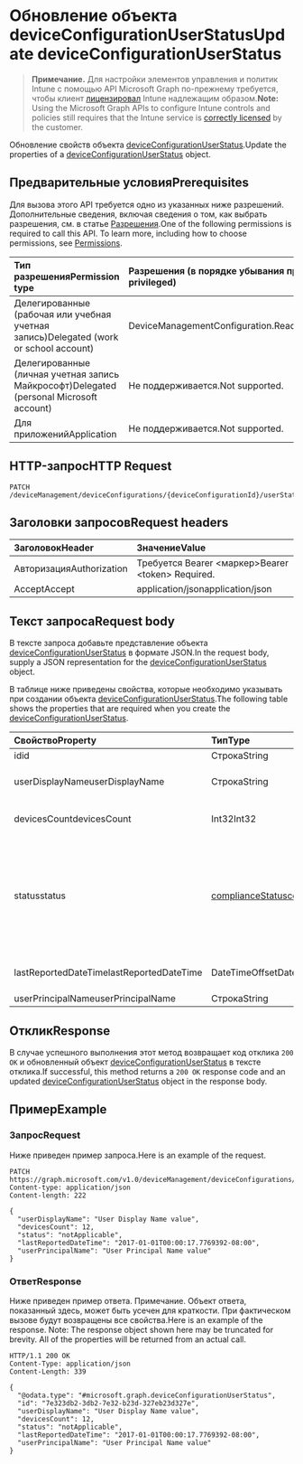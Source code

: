 # <a name="update-deviceconfigurationuserstatus"></a><span data-ttu-id="bff5e-101">Обновление объекта deviceConfigurationUserStatus</span><span class="sxs-lookup"><span data-stu-id="bff5e-101">Update deviceConfigurationUserStatus</span></span>

> <span data-ttu-id="bff5e-102">**Примечание.** Для настройки элементов управления и политик Intune с помощью API Microsoft Graph по-прежнему требуется, чтобы клиент [лицензировал](https://go.microsoft.com/fwlink/?linkid=839381) Intune надлежащим образом.</span><span class="sxs-lookup"><span data-stu-id="bff5e-102">**Note:** Using the Microsoft Graph APIs to configure Intune controls and policies still requires that the Intune service is [correctly licensed](https://go.microsoft.com/fwlink/?linkid=839381) by the customer.</span></span>

<span data-ttu-id="bff5e-103">Обновление свойств объекта [deviceConfigurationUserStatus](../resources/intune_deviceconfig_deviceconfigurationuserstatus.md).</span><span class="sxs-lookup"><span data-stu-id="bff5e-103">Update the properties of a [deviceConfigurationUserStatus](../resources/intune_deviceconfig_deviceconfigurationuserstatus.md) object.</span></span>
## <a name="prerequisites"></a><span data-ttu-id="bff5e-104">Предварительные условия</span><span class="sxs-lookup"><span data-stu-id="bff5e-104">Prerequisites</span></span>
<span data-ttu-id="bff5e-p101">Для вызова этого API требуется одно из указанных ниже разрешений. Дополнительные сведения, включая сведения о том, как выбрать разрешения, см. в статье [Разрешения](../../../concepts/permissions_reference.md).</span><span class="sxs-lookup"><span data-stu-id="bff5e-p101">One of the following permissions is required to call this API. To learn more, including how to choose permissions, see [Permissions](../../../concepts/permissions_reference.md).</span></span>

|<span data-ttu-id="bff5e-107">Тип разрешения</span><span class="sxs-lookup"><span data-stu-id="bff5e-107">Permission type</span></span>|<span data-ttu-id="bff5e-108">Разрешения (в порядке убывания привилегий)</span><span class="sxs-lookup"><span data-stu-id="bff5e-108">Permissions (from most to least privileged)</span></span>|
|:---|:---|
|<span data-ttu-id="bff5e-109">Делегированные (рабочая или учебная учетная запись)</span><span class="sxs-lookup"><span data-stu-id="bff5e-109">Delegated (work or school account)</span></span>|<span data-ttu-id="bff5e-110">DeviceManagementConfiguration.ReadWrite.All</span><span class="sxs-lookup"><span data-stu-id="bff5e-110">DeviceManagementConfiguration.ReadWrite.All</span></span>|
|<span data-ttu-id="bff5e-111">Делегированные (личная учетная запись Майкрософт)</span><span class="sxs-lookup"><span data-stu-id="bff5e-111">Delegated (personal Microsoft account)</span></span>|<span data-ttu-id="bff5e-112">Не поддерживается.</span><span class="sxs-lookup"><span data-stu-id="bff5e-112">Not supported.</span></span>|
|<span data-ttu-id="bff5e-113">Для приложений</span><span class="sxs-lookup"><span data-stu-id="bff5e-113">Application</span></span>|<span data-ttu-id="bff5e-114">Не поддерживается.</span><span class="sxs-lookup"><span data-stu-id="bff5e-114">Not supported.</span></span>|

## <a name="http-request"></a><span data-ttu-id="bff5e-115">HTTP-запрос</span><span class="sxs-lookup"><span data-stu-id="bff5e-115">HTTP Request</span></span>
<!-- {
  "blockType": "ignored"
}
-->
``` http
PATCH /deviceManagement/deviceConfigurations/{deviceConfigurationId}/userStatuses/{deviceConfigurationUserStatusId}
```

## <a name="request-headers"></a><span data-ttu-id="bff5e-116">Заголовки запросов</span><span class="sxs-lookup"><span data-stu-id="bff5e-116">Request headers</span></span>
|<span data-ttu-id="bff5e-117">Заголовок</span><span class="sxs-lookup"><span data-stu-id="bff5e-117">Header</span></span>|<span data-ttu-id="bff5e-118">Значение</span><span class="sxs-lookup"><span data-stu-id="bff5e-118">Value</span></span>|
|:---|:---|
|<span data-ttu-id="bff5e-119">Авторизация</span><span class="sxs-lookup"><span data-stu-id="bff5e-119">Authorization</span></span>|<span data-ttu-id="bff5e-120">Требуется Bearer &lt;маркер&gt;</span><span class="sxs-lookup"><span data-stu-id="bff5e-120">Bearer &lt;token&gt; Required.</span></span>|
|<span data-ttu-id="bff5e-121">Accept</span><span class="sxs-lookup"><span data-stu-id="bff5e-121">Accept</span></span>|<span data-ttu-id="bff5e-122">application/json</span><span class="sxs-lookup"><span data-stu-id="bff5e-122">application/json</span></span>|

## <a name="request-body"></a><span data-ttu-id="bff5e-123">Текст запроса</span><span class="sxs-lookup"><span data-stu-id="bff5e-123">Request body</span></span>
<span data-ttu-id="bff5e-124">В тексте запроса добавьте представление объекта [deviceConfigurationUserStatus](../resources/intune_deviceconfig_deviceconfigurationuserstatus.md) в формате JSON.</span><span class="sxs-lookup"><span data-stu-id="bff5e-124">In the request body, supply a JSON representation for the [deviceConfigurationUserStatus](../resources/intune_deviceconfig_deviceconfigurationuserstatus.md) object.</span></span>

<span data-ttu-id="bff5e-125">В таблице ниже приведены свойства, которые необходимо указывать при создании объекта [deviceConfigurationUserStatus](../resources/intune_deviceconfig_deviceconfigurationuserstatus.md).</span><span class="sxs-lookup"><span data-stu-id="bff5e-125">The following table shows the properties that are required when you create the [deviceConfigurationUserStatus](../resources/intune_deviceconfig_deviceconfigurationuserstatus.md).</span></span>

|<span data-ttu-id="bff5e-126">Свойство</span><span class="sxs-lookup"><span data-stu-id="bff5e-126">Property</span></span>|<span data-ttu-id="bff5e-127">Тип</span><span class="sxs-lookup"><span data-stu-id="bff5e-127">Type</span></span>|<span data-ttu-id="bff5e-128">Описание</span><span class="sxs-lookup"><span data-stu-id="bff5e-128">Description</span></span>|
|:---|:---|:---|
|<span data-ttu-id="bff5e-129">id</span><span class="sxs-lookup"><span data-stu-id="bff5e-129">id</span></span>|<span data-ttu-id="bff5e-130">Строка</span><span class="sxs-lookup"><span data-stu-id="bff5e-130">String</span></span>|<span data-ttu-id="bff5e-131">Ключ объекта.</span><span class="sxs-lookup"><span data-stu-id="bff5e-131">Key of the entity.</span></span>|
|<span data-ttu-id="bff5e-132">userDisplayName</span><span class="sxs-lookup"><span data-stu-id="bff5e-132">userDisplayName</span></span>|<span data-ttu-id="bff5e-133">Строка</span><span class="sxs-lookup"><span data-stu-id="bff5e-133">String</span></span>|<span data-ttu-id="bff5e-134">Имя пользователя в объекте DevicePolicyStatus.</span><span class="sxs-lookup"><span data-stu-id="bff5e-134">User name of the DevicePolicyStatus.</span></span>|
|<span data-ttu-id="bff5e-135">devicesCount</span><span class="sxs-lookup"><span data-stu-id="bff5e-135">devicesCount</span></span>|<span data-ttu-id="bff5e-136">Int32</span><span class="sxs-lookup"><span data-stu-id="bff5e-136">Int32</span></span>|<span data-ttu-id="bff5e-137">Количество устройств для этого пользователя.</span><span class="sxs-lookup"><span data-stu-id="bff5e-137">Devices count for that user.</span></span>|
|<span data-ttu-id="bff5e-138">status</span><span class="sxs-lookup"><span data-stu-id="bff5e-138">status</span></span>|[<span data-ttu-id="bff5e-139">complianceStatus</span><span class="sxs-lookup"><span data-stu-id="bff5e-139">complianceStatus</span></span>](../resources/intune_shared_compliancestatus.md)|<span data-ttu-id="bff5e-140">Состояние соответствия требованиям для отчета о политике.</span><span class="sxs-lookup"><span data-stu-id="bff5e-140">Compliance status of the policy report.</span></span> <span data-ttu-id="bff5e-141">Возможные значения: `unknown`, `notApplicable`, `compliant`, `remediated`, `nonCompliant`, `error`, `conflict`.</span><span class="sxs-lookup"><span data-stu-id="bff5e-141">The possible values are `unknown`, `notApplicable`, `compliant`, `remediated`, `nonCompliant`, `error`, `conflict`, , , , , or .</span></span>|
|<span data-ttu-id="bff5e-142">lastReportedDateTime</span><span class="sxs-lookup"><span data-stu-id="bff5e-142">lastReportedDateTime</span></span>|<span data-ttu-id="bff5e-143">DateTimeOffset</span><span class="sxs-lookup"><span data-stu-id="bff5e-143">DateTimeOffset</span></span>|<span data-ttu-id="bff5e-144">Дата и время последнего изменения отчета о политике.</span><span class="sxs-lookup"><span data-stu-id="bff5e-144">Last modified date time of the policy report.</span></span>|
|<span data-ttu-id="bff5e-145">userPrincipalName</span><span class="sxs-lookup"><span data-stu-id="bff5e-145">userPrincipalName</span></span>|<span data-ttu-id="bff5e-146">Строка</span><span class="sxs-lookup"><span data-stu-id="bff5e-146">String</span></span>|<span data-ttu-id="bff5e-147">UserPrincipalName.</span><span class="sxs-lookup"><span data-stu-id="bff5e-147">UserPrincipalName.</span></span>|



## <a name="response"></a><span data-ttu-id="bff5e-148">Отклик</span><span class="sxs-lookup"><span data-stu-id="bff5e-148">Response</span></span>
<span data-ttu-id="bff5e-149">В случае успешного выполнения этот метод возвращает код отклика `200 OK` и обновленный объект [deviceConfigurationUserStatus](../resources/intune_deviceconfig_deviceconfigurationuserstatus.md) в тексте отклика.</span><span class="sxs-lookup"><span data-stu-id="bff5e-149">If successful, this method returns a `200 OK` response code and an updated [deviceConfigurationUserStatus](../resources/intune_deviceconfig_deviceconfigurationuserstatus.md) object in the response body.</span></span>

## <a name="example"></a><span data-ttu-id="bff5e-150">Пример</span><span class="sxs-lookup"><span data-stu-id="bff5e-150">Example</span></span>
### <a name="request"></a><span data-ttu-id="bff5e-151">Запрос</span><span class="sxs-lookup"><span data-stu-id="bff5e-151">Request</span></span>
<span data-ttu-id="bff5e-152">Ниже приведен пример запроса.</span><span class="sxs-lookup"><span data-stu-id="bff5e-152">Here is an example of the request.</span></span>
``` http
PATCH https://graph.microsoft.com/v1.0/deviceManagement/deviceConfigurations/{deviceConfigurationId}/userStatuses/{deviceConfigurationUserStatusId}
Content-type: application/json
Content-length: 222

{
  "userDisplayName": "User Display Name value",
  "devicesCount": 12,
  "status": "notApplicable",
  "lastReportedDateTime": "2017-01-01T00:00:17.7769392-08:00",
  "userPrincipalName": "User Principal Name value"
}
```

### <a name="response"></a><span data-ttu-id="bff5e-153">Ответ</span><span class="sxs-lookup"><span data-stu-id="bff5e-153">Response</span></span>
<span data-ttu-id="bff5e-p103">Ниже приведен пример ответа. Примечание. Объект ответа, показанный здесь, может быть усечен для краткости. При фактическом вызове будут возвращены все свойства.</span><span class="sxs-lookup"><span data-stu-id="bff5e-p103">Here is an example of the response. Note: The response object shown here may be truncated for brevity. All of the properties will be returned from an actual call.</span></span>
``` http
HTTP/1.1 200 OK
Content-Type: application/json
Content-Length: 339

{
  "@odata.type": "#microsoft.graph.deviceConfigurationUserStatus",
  "id": "7e323db2-3db2-7e32-b23d-327eb23d327e",
  "userDisplayName": "User Display Name value",
  "devicesCount": 12,
  "status": "notApplicable",
  "lastReportedDateTime": "2017-01-01T00:00:17.7769392-08:00",
  "userPrincipalName": "User Principal Name value"
}
```



